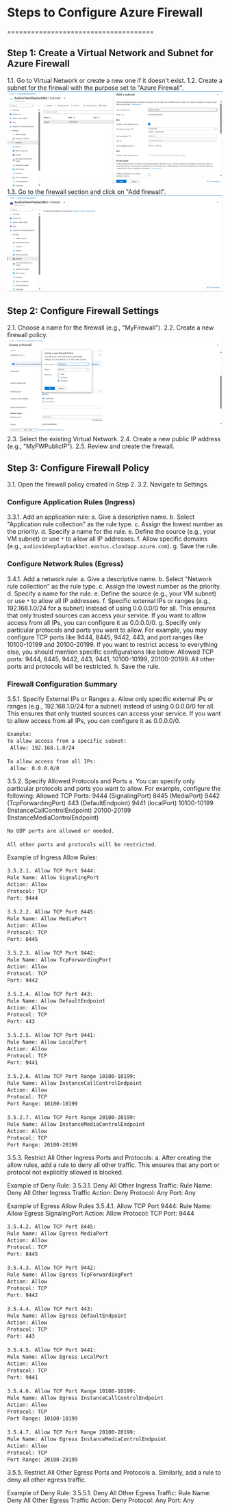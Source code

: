 # Steps to Configure Azure Firewall
=====================================

## Step 1: Create a Virtual Network and Subnet for Azure Firewall

1.1. Go to Virtual Network or create a new one if it doesn't exist.
1.2. Create a subnet for the firewall with the purpose set to "Azure Firewall". ![Create subnet](Images/CreateSubnet.png)
1.3. Go to the firewall section and click on "Add firewall". ![Create firewall](Images/CreateFirewall.png)

## Step 2: Configure Firewall Settings

2.1. Choose a name for the firewall (e.g., "MyFirewall").
2.2. Create a new firewall policy. ![Create policy](Images/CreatePolicy.png)
2.3. Select the existing Virtual Network.
2.4. Create a new public IP address (e.g., "MyFWPublicIP").
2.5. Review and create the firewall.

## Step 3: Configure Firewall Policy

3.1. Open the firewall policy created in Step 2.
3.2. Navigate to Settings.

### Configure Application Rules (Ingress)

3.3.1. Add an application rule:
    a. Give a descriptive name.
    b. Select "Application rule collection" as the rule type.
    c. Assign the lowest number as the priority.
    d. Specify a name for the rule.
    e. Define the source (e.g., your VM subnet) or use `*` to allow all IP addresses.
    f. Allow specific domains (e.g., `audiovideoplaybackbot.eastus.cloudapp.azure.com`).
    g. Save the rule.

### Configure Network Rules (Egress)

3.4.1. Add a network rule:
    a. Give a descriptive name.
    b. Select "Network rule collection" as the rule type.
    c. Assign the lowest number as the priority.
    d. Specify a name for the rule.
    e. Define the source (e.g., your VM subnet) or use `*` to allow all IP addresses.
    f. Specific external IPs or ranges (e.g., 192.168.1.0/24 for a subnet) instead of using 0.0.0.0/0 for all. This ensures that only trusted sources can access your service. If you want to allow access from all IPs, you can configure it as 0.0.0.0/0.
    g. Specify only particular protocols and ports you want to allow. For example, you may configure TCP ports like 9444, 8445, 9442, 443, and port ranges like 10100-10199 and 20100-20199. If you want to restrict access to everything else, you should mention specific configurations like below:
     Allowed TCP ports: 9444, 8445, 9442, 443, 9441, 10100-10199, 20100-20199.
     All other ports and protocols will be restricted.
    h. Save the rule.

### Firewall Configuration Summary

3.5.1. Specify External IPs or Ranges
    a. Allow only specific external IPs or ranges (e.g., 192.168.1.0/24 for a subnet) instead of using 0.0.0.0/0 for all. This ensures that only trusted sources can access your service. If you want to allow access from all IPs, you can configure it as 0.0.0.0/0.

    Example:
    To allow access from a specific subnet:
     Allow: 192.168.1.0/24

    To allow access from all IPs:
     Allow: 0.0.0.0/0

3.5.2. Specify Allowed Protocols and Ports
    a. You can specify only particular protocols and ports you want to allow. For example, configure the following:
    Allowed TCP Ports:
    9444 (SignalingPort)
    8445 (MediaPort)
    9442 (TcpForwardingPort)
    443 (DefaultEndpoint)
    9441 (localPort)
    10100-10199 (InstanceCallControlEndpoint)
    20100-20199 (InstanceMediaControlEndpoint)

    No UDP ports are allowed or needed.

    All other ports and protocols will be restricted.

   Example of Ingress Allow Rules:

    3.5.2.1. Allow TCP Port 9444:
    Rule Name: Allow SignalingPort
    Action: Allow
    Protocol: TCP
    Port: 9444

    3.5.2.2. Allow TCP Port 8445:
    Rule Name: Allow MediaPort
    Action: Allow
    Protocol: TCP
    Port: 8445

    3.5.2.3. Allow TCP Port 9442:
    Rule Name: Allow TcpForwardingPort
    Action: Allow
    Protocol: TCP
    Port: 9442

    3.5.2.4. Allow TCP Port 443:
    Rule Name: Allow DefaultEndpoint
    Action: Allow
    Protocol: TCP
    Port: 443

    3.5.2.5. Allow TCP Port 9441:
    Rule Name: Allow LocalPort
    Action: Allow
    Protocol: TCP
    Port: 9441

    3.5.2.6. Allow TCP Port Range 10100-10199:
    Rule Name: Allow InstanceCallControlEndpoint
    Action: Allow
    Protocol: TCP
    Port Range: 10100-10199

    3.5.2.7. Allow TCP Port Range 20100-20199:
    Rule Name: Allow InstanceMediaControlEndpoint
    Action: Allow
    Protocol: TCP
    Port Range: 20100-20199

3.5.3. Restrict All Other Ingress Ports and Protocols:
    a. After creating the allow rules, add a rule to deny all other traffic. This ensures that any port or protocol not explicitly allowed is blocked.

   Example of Deny Rule:
    3.5.3.1. Deny All Other Ingress Traffic:
    Rule Name: Deny All Other Ingress Traffic
    Action: Deny
    Protocol: Any
    Port: Any

   Example of Egress Allow Rules
    3.5.4.1. Allow TCP Port 9444:
    Rule Name: Allow Egress SignalingPort
    Action: Allow
    Protocol: TCP
    Port: 9444

    3.5.4.2. Allow TCP Port 8445:
    Rule Name: Allow Egress MediaPort
    Action: Allow
    Protocol: TCP
    Port: 8445

    3.5.4.3. Allow TCP Port 9442:
    Rule Name: Allow Egress TcpForwardingPort
    Action: Allow
    Protocol: TCP
    Port: 9442

    3.5.4.4. Allow TCP Port 443:
    Rule Name: Allow Egress DefaultEndpoint
    Action: Allow
    Protocol: TCP
    Port: 443

    3.5.4.5. Allow TCP Port 9441:
    Rule Name: Allow Egress LocalPort
    Action: Allow
    Protocol: TCP
    Port: 9441

    3.5.4.6. Allow TCP Port Range 10100-10199:
    Rule Name: Allow Egress InstanceCallControlEndpoint
    Action: Allow
    Protocol: TCP
    Port Range: 10100-10199

    3.5.4.7. Allow TCP Port Range 20100-20199:
    Rule Name: Allow Egress InstanceMediaControlEndpoint
    Action: Allow
    Protocol: TCP
    Port Range: 20100-20199

3.5.5. Restrict All Other Egress Ports and Protocols
    a. Similarly, add a rule to deny all other egress traffic.
    
   Example of Deny Rule: 
    3.5.5.1. Deny All Other Egress Traffic:
    Rule Name: Deny All Other Egress Traffic
    Action: Deny
    Protocol: Any
    Port: Any